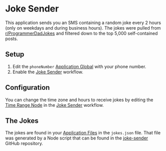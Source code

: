 # Joke Sender
This application sends you an SMS containing a random joke every 2 hours (only on weekdays and during business hours). The jokes were pulled from [r/ProgrammerDadJokes](https://www.reddit.com/r/ProgrammerDadJokes/) and filtered down to the top 5,000 self-contained posts.

## Setup
1. Edit the `phoneNumber` [Application Global](https://app.losant.com/applications/~losant-application-jokeSender-0~/globals) with your phone number.
2. Enable the [Joke Sender](https://app.losant.com/applications/~losant-application-jokeSender-0~/workflows/~losant-flow-jokeSender-0~/develop) workflow.

## Configuration
You can change the time zone and hours to receive jokes by editing the [Time Range Node](https://docs.losant.com/workflows/logic/time-range/) in the [Joke Sender](https://app.losant.com/applications/~losant-application-jokeSender-0~/workflows/~losant-flow-jokeSender-0~/develop) workflow.

## The Jokes
The jokes are found in your [Application Files](https://app.losant.com/applications/~losant-application-jokeSender-0~/files) in the `jokes.json` file. That file was generated by a Node script that can be found in the [joke-sender](https://github.com/InconceivableDuck/joke-sender) GitHub repository.


